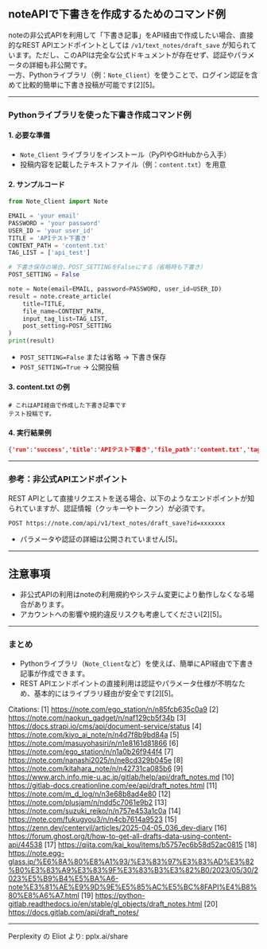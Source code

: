 ## noteAPIで下書きを作成するためのコマンド例

noteの非公式APIを利用して「下書き記事」をAPI経由で作成したい場合、直接的なREST APIエンドポイントとしては `/v1/text_notes/draft_save` が知られています。ただし、このAPIは完全な公式ドキュメントが存在せず、認証やパラメータの詳細も非公開です。  
一方、Pythonライブラリ（例：`Note_Client`）を使うことで、ログイン認証を含めて比較的簡単に下書き投稿が可能です[2][5]。

---

### Pythonライブラリを使った下書き作成コマンド例

#### 1. 必要な準備
- `Note_Client` ライブラリをインストール（PyPIやGitHubから入手）
- 投稿内容を記載したテキストファイル（例：`content.txt`）を用意

#### 2. サンプルコード

```python
from Note_Client import Note

EMAIL = 'your email'
PASSWORD = 'your password'
USER_ID = 'your user_id'
TITLE = 'APIテスト下書き'
CONTENT_PATH = 'content.txt'
TAG_LIST = ['api_test']

# 下書き保存の場合、POST_SETTINGをFalseにする（省略時も下書き）
POST_SETTING = False

note = Note(email=EMAIL, password=PASSWORD, user_id=USER_ID)
result = note.create_article(
    title=TITLE,
    file_name=CONTENT_PATH,
    input_tag_list=TAG_LIST,
    post_setting=POST_SETTING
)
print(result)
```
- `POST_SETTING=False` または省略 → 下書き保存
- `POST_SETTING=True` → 公開投稿

#### 3. content.txt の例

```
# これはAPI経由で作成した下書き記事です
テスト投稿です。
```

#### 4. 実行結果例

```json
{'run':'success','title':'APIテスト下書き','file_path':'content.txt','tag_list':['api_test'],'post_setting':'Draft'}
```


---

### 参考：非公式APIエンドポイント

REST APIとして直接リクエストを送る場合、以下のようなエンドポイントが知られていますが、認証情報（クッキーやトークン）が必須です。

```
POST https://note.com/api/v1/text_notes/draft_save?id=xxxxxxx
```
- パラメータや認証の詳細は公開されていません[5]。

---

## 注意事項

- 非公式APIの利用はnoteの利用規約やシステム変更により動作しなくなる場合があります。
- アカウントへの影響や規約違反リスクも考慮してください[2][5]。

---

### まとめ

- Pythonライブラリ（`Note_Client`など）を使えば、簡単にAPI経由で下書き記事が作成できます。
- REST APIエンドポイントの直接利用は認証やパラメータ仕様が不明なため、基本的にはライブラリ経由が安全です[2][5]。

Citations:
[1] https://note.com/ego_station/n/n85fcb635c0a9
[2] https://note.com/naokun_gadget/n/naf129cb5f34b
[3] https://docs.strapi.io/cms/api/document-service/status
[4] https://note.com/kiyo_ai_note/n/n4d7f8b9bd84a
[5] https://note.com/masuyohasiri/n/n1e8161d81866
[6] https://note.com/ego_station/n/n1a0b26f944f4
[7] https://note.com/nanashi2025/n/ne8cd329b045e
[8] https://note.com/kitahara_note/n/n42731ca085b6
[9] https://www.arch.info.mie-u.ac.jp/gitlab/help/api/draft_notes.md
[10] https://gitlab-docs.creationline.com/ee/api/draft_notes.html
[11] https://note.com/m_d_log/n/n3e68b8ad4e80
[12] https://note.com/plusjam/n/ndd5c7061e9b2
[13] https://note.com/suzuki_reiko/n/n757e453a1c0a
[14] https://note.com/fukugyou3/n/n4cb7614a9523
[15] https://zenn.dev/centervil/articles/2025-04-05_036_dev-diary
[16] https://forum.ghost.org/t/how-to-get-all-drafts-data-using-content-api/44538
[17] https://qiita.com/kai_kou/items/b5757ec6b58d52ac0815
[18] https://note.egg-glass.jp/%E6%8A%80%E8%A1%93/%E3%83%97%E3%83%AD%E3%82%B0%E3%83%A9%E3%83%9F%E3%83%B3%E3%82%B0/2023/05/30/2023%E5%B9%B4%E5%BA%A6-note%E3%81%AE%E9%9D%9E%E5%85%AC%E5%BC%8FAPI%E4%B8%80%E8%A6%A7.html
[19] https://python-gitlab.readthedocs.io/en/stable/gl_objects/draft_notes.html
[20] https://docs.gitlab.com/api/draft_notes/

---
Perplexity の Eliot より: pplx.ai/share
